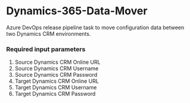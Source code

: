 ﻿# Dynamics-365-Data-Mover

Azure DevOps release pipeline task to move configuration data between two Dynamics CRM environments.

### Required input parameters
1. Source Dynamics CRM Online URL
2. Source Dynamics CRM Username
3. Source Dynamics CRM Password
4. Target Dynamics CRM Online URL
5. Target Dynamics CRM Username
6. Target Dynamics CRM Password

